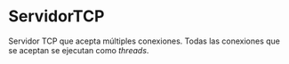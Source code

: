 ServidorTCP
===========

Servidor TCP que acepta múltiples conexiones. Todas las conexiones que se aceptan se ejecutan como _threads_.
